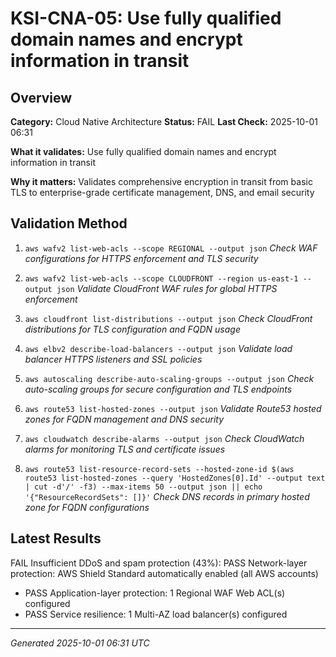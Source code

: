 # KSI-CNA-05: Use fully qualified domain names and encrypt information in transit

## Overview

**Category:** Cloud Native Architecture
**Status:** FAIL
**Last Check:** 2025-10-01 06:31

**What it validates:** Use fully qualified domain names and encrypt information in transit

**Why it matters:** Validates comprehensive encryption in transit from basic TLS to enterprise-grade certificate management, DNS, and email security

## Validation Method

1. `aws wafv2 list-web-acls --scope REGIONAL --output json`
   *Check WAF configurations for HTTPS enforcement and TLS security*

2. `aws wafv2 list-web-acls --scope CLOUDFRONT --region us-east-1 --output json`
   *Validate CloudFront WAF rules for global HTTPS enforcement*

3. `aws cloudfront list-distributions --output json`
   *Check CloudFront distributions for TLS configuration and FQDN usage*

4. `aws elbv2 describe-load-balancers --output json`
   *Validate load balancer HTTPS listeners and SSL policies*

5. `aws autoscaling describe-auto-scaling-groups --output json`
   *Check auto-scaling groups for secure configuration and TLS endpoints*

6. `aws route53 list-hosted-zones --output json`
   *Validate Route53 hosted zones for FQDN management and DNS security*

7. `aws cloudwatch describe-alarms --output json`
   *Check CloudWatch alarms for monitoring TLS and certificate issues*

8. `aws route53 list-resource-record-sets --hosted-zone-id $(aws route53 list-hosted-zones --query 'HostedZones[0].Id' --output text | cut -d'/' -f3) --max-items 50 --output json || echo '{"ResourceRecordSets": []}'`
   *Check DNS records in primary hosted zone for FQDN configurations*

## Latest Results

FAIL Insufficient DDoS and spam protection (43%): PASS Network-layer protection: AWS Shield Standard automatically enabled (all AWS accounts)
- PASS Application-layer protection: 1 Regional WAF Web ACL(s) configured
- PASS Service resilience: 1 Multi-AZ load balancer(s) configured

---
*Generated 2025-10-01 06:31 UTC*